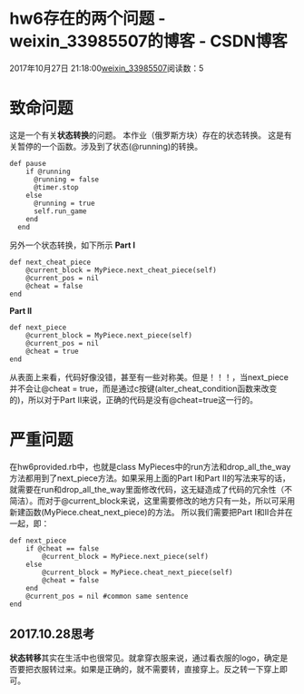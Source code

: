 # hw6存在的两个问题 - weixin_33985507的博客 - CSDN博客
2017年10月27日 21:18:00[weixin_33985507](https://me.csdn.net/weixin_33985507)阅读数：5
# 致命问题
这是一个有关**状态转换**的问题。
本作业（俄罗斯方块）存在的状态转换。
这是有关暂停的一个函数。涉及到了状态(@running)的转换。
```
def pause
    if @running
      @running = false
      @timer.stop
    else
      @running = true
      self.run_game
    end
  end
```
另外一个状态转换，如下所示
**Part I**
```
def next_cheat_piece
    @current_block = MyPiece.next_cheat_piece(self)
    @current_pos = nil
    @cheat = false
end
```
**Part II**
```
def next_piece
    @current_block = MyPiece.next_piece(self)
    @current_pos = nil
    @cheat = true
end
```
从表面上来看，代码好像没错，甚至有一些对称美。但是！！！，当next_piece并不会让@cheat = true，而是通过c按键(alter_cheat_condition函数来改变的)，所以对于Part II来说，正确的代码是没有@cheat=true这一行的。
# 严重问题
在hw6provided.rb中，也就是class MyPieces中的run方法和drop_all_the_way方法都用到了next_piece方法。如果采用上面的Part I和Part II的写法来写的话，就需要在run和drop_all_the_way里面修改代码，这无疑造成了代码的冗余性（不简洁）。而对于@current_block来说，这里需要修改的地方只有一处，所以可采用新建函数(MyPiece.cheat_next_piece)的方法。
所以我们需要把Part I和II合并在一起，即：
```
def next_piece
    if @cheat == false
        @current_block = MyPiece.next_piece(self)
    else
        @current_block = MyPiece.cheat_next_piece(self)
        @cheat = false
    end
    @current_pos = nil #common same sentence
end
```
## 2017.10.28思考
**状态转移**其实在生活中也很常见。就拿穿衣服来说，通过看衣服的logo，确定是否要把衣服转过来。如果是正确的，就不需要转，直接穿上。反之转一下穿上即可。
